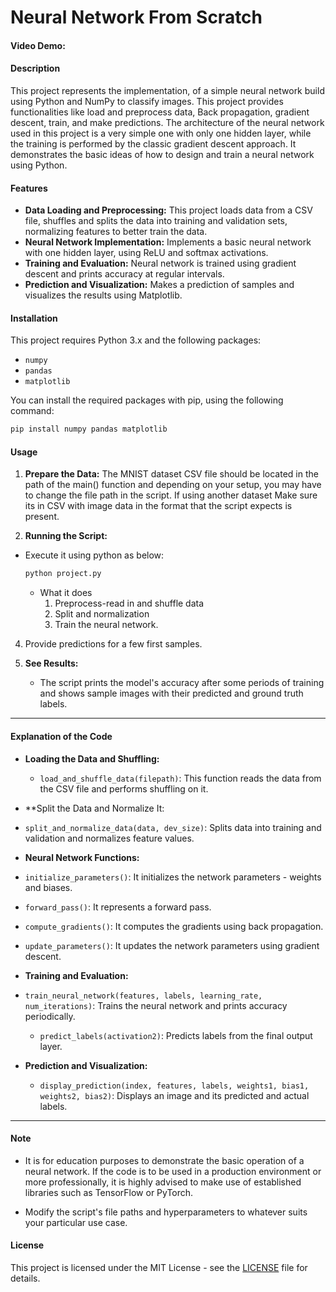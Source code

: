 # Neural Network From Scratch
#### Video Demo: 

#### Description

This project represents the implementation, of a simple neural network build using Python and  NumPy to classify images. This project provides functionalities like load and preprocess data, Back propagation, gradient descent, train, and make predictions. The architecture of the neural network used in this project is a very simple one with only one hidden layer, while the training is performed by the classic gradient descent approach. It demonstrates the basic ideas of how to design and train a neural network using Python.

#### Features

- **Data Loading and Preprocessing:** This project loads data from a CSV file, shuffles and splits the data into training and validation sets, normalizing features to better train the data.
- **Neural Network Implementation:** Implements a basic neural network with one hidden layer, using ReLU and softmax activations.
- **Training and Evaluation:** Neural network is trained using gradient descent and prints accuracy at regular intervals.
- **Prediction and Visualization:** Makes a prediction of samples and visualizes the results using Matplotlib.

#### Installation

This project requires Python 3.x and the following packages:

* `numpy`
* `pandas`
* `matplotlib`

You can install the required packages with pip, using the following command:

```bash
pip install numpy pandas matplotlib
```

#### Usage

1. **Prepare the Data:**
The MNIST dataset CSV file should be located in the path of the main() function and depending on your setup, you may have to change the file path in the script.
 If using another dataset Make sure its in CSV with image data in the format that the script expects is present.

2. **Running the Script:**
- Execute it using python as below:

     ```bash
     python project.py
     ```

   - What it does
     1. Preprocess-read in and shuffle data
     2. Split and normalization
     3. Train the neural network.
4. Provide predictions for a few first samples.

3. **See Results:**
   - The script prints the model's accuracy after some periods of training and shows sample images with their predicted and ground truth labels.
----
 #### Explanation of the Code

- **Loading the Data and Shuffling:**
  - `load_and_shuffle_data(filepath)`: This function reads the data from the CSV file and performs shuffling on it.
 
- **Split the Data and Normalize It:
- `split_and_normalize_data(data, dev_size)`: Splits data into training and validation and normalizes feature values.

- **Neural Network Functions:**
 - `initialize_parameters()`: It initializes the network parameters - weights and biases.
- `forward_pass()`: It represents a forward pass.
- `compute_gradients()`: It computes the gradients using back propagation.
- `update_parameters()`: It updates the network parameters using gradient descent.

- **Training and Evaluation:**
- `train_neural_network(features, labels, learning_rate, num_iterations)`: Trains the neural network and prints accuracy periodically.
  - `predict_labels(activation2)`: Predicts labels from the final output layer.

- **Prediction and Visualization:**
  - `display_prediction(index, features, labels, weights1, bias1, weights2, bias2)`: Displays an image and its predicted and actual labels.
---
 
#### Note

- It is for education purposes to demonstrate the basic operation of a neural network. If the code is to be used in a production environment or more professionally, it is highly advised to make use of established libraries such as TensorFlow or PyTorch.

- Modify the script's file paths and hyperparameters to whatever suits your particular use case.

#### License

This project is licensed under the MIT License - see the [LICENSE](LICENSE) file for details.

